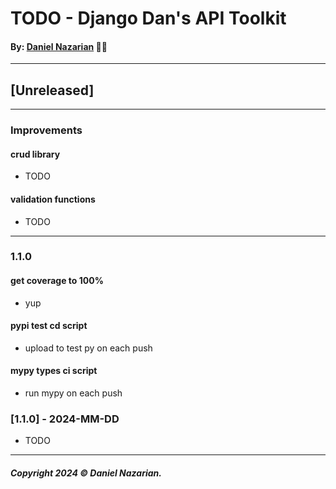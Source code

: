 # TODO - Django Dan's API Toolkit
#### By: [Daniel Nazarian](https://danielnazarian) 🐧👹

-------------------------------------------------------
## [Unreleased]
----
### Improvements

#### crud library
- TODO


#### validation functions
- TODO


-----
### 1.1.0



#### get coverage to 100%
- yup



#### pypi test cd script
- upload to test py on each push



#### mypy types ci script
- run mypy on each push



### [1.1.0] - 2024-MM-DD
- TODO


-------------------------------------------------------

##### Copyright 2024 © Daniel Nazarian.
